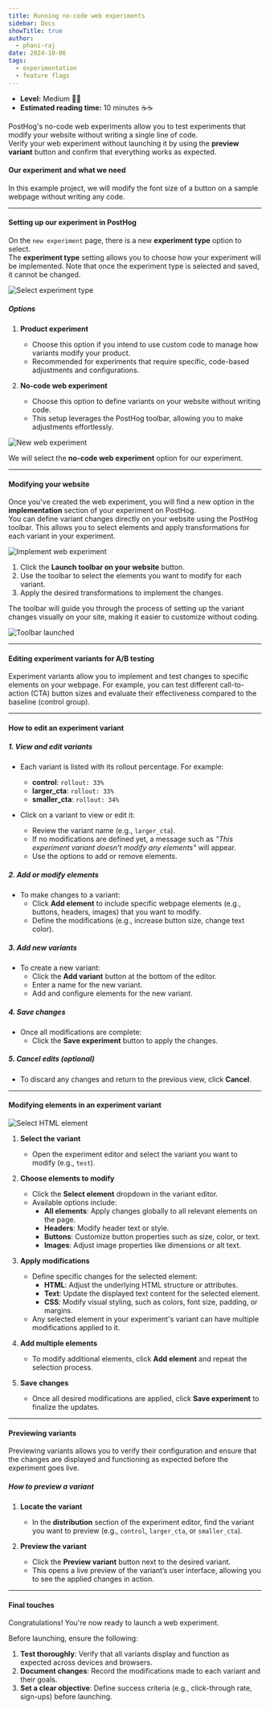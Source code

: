 ```yaml
---
title: Running no-code web experiments
sidebar: Docs
showTitle: true
author:
  - phani-raj
date: 2024-10-06
tags:
  - experimentation
  - feature flags
---
```


- **Level:** Medium 🦔🦔
- **Estimated reading time:** 10 minutes ☕️☕️

PostHog's no-code web experiments allow you to test experiments that modify your website without writing a single line of code.  
Verify your web experiment without launching it by using the **preview variant** button and confirm that everything works as expected.

#### Our experiment and what we need

In this example project, we will modify the font size of a button on a sample webpage without writing any code.

---

#### Setting up our experiment in PostHog

On the `new experiment` page, there is a new **experiment type** option to select.  
The **experiment type** setting allows you to choose how your experiment will be implemented. Note that once the experiment type is selected and saved, it cannot be changed.

![Select experiment type](https://res.cloudinary.com/dmukukwp6/image/upload/create_web_exp_type_ed2e6af988.png)

##### Options

1. **Product experiment**
   - Choose this option if you intend to use custom code to manage how variants modify your product.
   - Recommended for experiments that require specific, code-based adjustments and configurations.

2. **No-code web experiment**
   - Choose this option to define variants on your website without writing code.
   - This setup leverages the PostHog toolbar, allowing you to make adjustments effortlessly.

![New web experiment](https://res.cloudinary.com/dmukukwp6/image/upload/create_web_exp_ca7eb06c0b.png)

We will select the **no-code web experiment** option for our experiment.

---

#### Modifying your website

Once you've created the web experiment, you will find a new option in the **implementation** section of your experiment on PostHog.  
You can define variant changes directly on your website using the PostHog toolbar. This allows you to select elements and apply transformations for each variant in your experiment.

![Implement web experiment](https://res.cloudinary.com/dmukukwp6/image/upload/web_exp_implementation_ddd1848103.png)

1. Click the **Launch toolbar on your website** button.
2. Use the toolbar to select the elements you want to modify for each variant.
3. Apply the desired transformations to implement the changes.

The toolbar will guide you through the process of setting up the variant changes visually on your site, making it easier to customize without coding.

![Toolbar launched](https://res.cloudinary.com/dmukukwp6/image/upload/create_web_exp_toolbar_launched_3b23c18d3f.png)

---

#### Editing experiment variants for A/B testing

Experiment variants allow you to implement and test changes to specific elements on your webpage. For example, you can test different call-to-action (CTA) button sizes and evaluate their effectiveness compared to the baseline (control group).

---

#### How to edit an experiment variant

##### 1. View and edit variants
- Each variant is listed with its rollout percentage. For example:
  - **control**: `rollout: 33%`
  - **larger_cta**: `rollout: 33%`
  - **smaller_cta**: `rollout: 34%`

- Click on a variant to view or edit it:
  - Review the variant name (e.g., `larger_cta`).
  - If no modifications are defined yet, a message such as _"This experiment variant doesn't modify any elements"_ will appear.
  - Use the options to add or remove elements.

##### 2. Add or modify elements
- To make changes to a variant:
  - Click **Add element** to include specific webpage elements (e.g., buttons, headers, images) that you want to modify.
  - Define the modifications (e.g., increase button size, change text color).

##### 3. Add new variants
- To create a new variant:
  - Click the **Add variant** button at the bottom of the editor.
  - Enter a name for the new variant.
  - Add and configure elements for the new variant.

##### 4. Save changes
- Once all modifications are complete:
  - Click the **Save experiment** button to apply the changes.

##### 5. Cancel edits (optional)
- To discard any changes and return to the previous view, click **Cancel**.

---

#### Modifying elements in an experiment variant

![Select HTML element](https://res.cloudinary.com/dmukukwp6/image/upload/create_web_exp_select_element_75c46a1ed3.png)

1. **Select the variant**  
   - Open the experiment editor and select the variant you want to modify (e.g., `test`).

2. **Choose elements to modify**  
   - Click the **Select element** dropdown in the variant editor.
   - Available options include:
     - **All elements**: Apply changes globally to all relevant elements on the page.
     - **Headers**: Modify header text or style.
     - **Buttons**: Customize button properties such as size, color, or text.
     - **Images**: Adjust image properties like dimensions or alt text.

3. **Apply modifications**  
   - Define specific changes for the selected element:
     - **HTML**: Adjust the underlying HTML structure or attributes.
     - **Text**: Update the displayed text content for the selected element.
     - **CSS**: Modify visual styling, such as colors, font size, padding, or margins.
   - Any selected element in your experiment's variant can have multiple modifications applied to it.

4. **Add multiple elements**  
   - To modify additional elements, click **Add element** and repeat the selection process.

5. **Save changes**  
   - Once all desired modifications are applied, click **Save experiment** to finalize the updates.

---

#### Previewing variants

Previewing variants allows you to verify their configuration and ensure that the changes are displayed and functioning as expected before the experiment goes live.

##### How to preview a variant

1. **Locate the variant**  
   - In the **distribution** section of the experiment editor, find the variant you want to preview (e.g., `control`, `larger_cta`, or `smaller_cta`).

2. **Preview the variant**  
   - Click the **Preview variant** button next to the desired variant.
   - This opens a live preview of the variant’s user interface, allowing you to see the applied changes in action.

---

#### Final touches

Congratulations! You're now ready to launch a web experiment.

Before launching, ensure the following:
1. **Test thoroughly**: Verify that all variants display and function as expected across devices and browsers.
2. **Document changes**: Record the modifications made to each variant and their goals.
3. **Set a clear objective**: Define success criteria (e.g., click-through rate, sign-ups) before launching.
